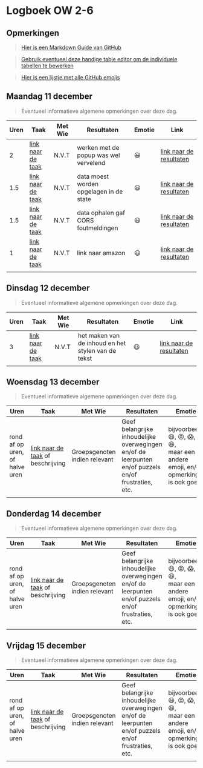 # Logboek OW 2-6

## Opmerkingen

> [Hier is een Markdown Guide van GitHub](https://guides.github.com/features/mastering-markdown/)

> [Gebruik eventueel deze handige table editor om de individuele tabellen te bewerken](https://www.tablesgenerator.com/markdown_tables)

> [Hier is een lijstje met alle GitHub emojis](https://github.com/ikatyang/emoji-cheat-sheet/blob/master/README.md)

## Maandag 11 december

> Eventueel informatieve algemene opmerkingen over deze dag.

| Uren | Taak  | Met Wie | Resultaten                             | Emotie | Link |
|------|---|---------|----------------------------------------|---|---|
| 2    | [link naar de taak](https://github.com/HANICA-DWA/project-sep23-klipspringer/issues/134)| N.V.T   | werken met de popup was wel vervelend  |:smiley: | [link naar de resultaten](https://github.com/HANICA-DWA/project-sep23-klipspringer/commit/b06130895b8c89cc768f78ed5ac8d06340724f85) |
| 1.5  | [link naar de taak](https://github.com/HANICA-DWA/project-sep23-klipspringer/issues/223)| N.V.T   | data moest worden opgelagen in de state |:smiley: | [link naar de resultaten](https://github.com/HANICA-DWA/project-sep23-klipspringer/commit/b31ec2bd004bd93063be9fdd7e51bc456c4b5635) |
| 1.5  | [link naar de taak](https://github.com/HANICA-DWA/project-sep23-klipspringer/issues/224)| N.V.T   | data ophalen gaf CORS foutmeldingen    |:smiley: | [link naar de resultaten](https://github.com/HANICA-DWA/project-sep23-klipspringer/commit/79de69397ee1185726c136d4107db95b4be7cf83) |
| 1    | [link naar de taak](https://github.com/HANICA-DWA/project-sep23-klipspringer/issues/243)| N.V.T   | link naar amazon                       |:smiley: | [link naar de resultaten](https://github.com/HANICA-DWA/project-sep23-klipspringer/commit/ba208e86a9a720ea0d60b8c642f3a58dc58b6dc6) |
|      | |         |                                        | | |


## Dinsdag 12 december

> Eventueel informatieve algemene opmerkingen over deze dag.

| Uren | Taak  | Met Wie | Resultaten                                         | Emotie | Link |
|------|---|---------|----------------------------------------------------|---|---|
| 3    | [link naar de taak](https://github.com/HANICA-DWA/project-sep23-klipspringer/issues/221) | N.V.T   | het maken van de inhoud en het stylen van de tekst |:smiley:| [link naar de resultaten](https://github.com/HANICA-DWA/project-sep23-klipspringer/pull/264/files) |
|      | |         |                                                    | | |

## Woensdag 13 december

> Eventueel informatieve algemene opmerkingen over deze dag.

| Uren | Taak  | Met Wie | Resultaten | Emotie | Link |
|---|---|---|---|---|---|
| rond af op uren, of halve uren | [link naar de taak](https://github.com/link-naar-de-taak) of beschrijving | Groepsgenoten indien relevant | Geef belangrijke inhoudelijke overwegingen en/of de leerpunten en/of puzzels en/of frustraties, etc.  |bijvoorbeeld <br />:smiley:, :rage:, :scream:, of :satisfied:, <br />maar een andere emoji, en/of opmerking is ook goed | [link naar de resultaten](https://github.com/link-naar-de-commit) |
| | | | | | |

## Donderdag 14 december

> Eventueel informatieve algemene opmerkingen over deze dag.

| Uren | Taak  | Met Wie | Resultaten | Emotie | Link |
|---|---|---|---|---|---|
| rond af op uren, of halve uren | [link naar de taak](https://github.com/link-naar-de-taak) of beschrijving | Groepsgenoten indien relevant | Geef belangrijke inhoudelijke overwegingen en/of de leerpunten en/of puzzels en/of frustraties, etc.  |bijvoorbeeld <br />:smiley:, :rage:, :scream:, of :satisfied:, <br />maar een andere emoji, en/of opmerking is ook goed | [link naar de resultaten](https://github.com/link-naar-de-commit) |
| | | | | | |

## Vrijdag 15 december

> Eventueel informatieve algemene opmerkingen over deze dag.

| Uren | Taak  | Met Wie | Resultaten | Emotie | Link |
|---|---|---|---|---|---|
| rond af op uren, of halve uren | [link naar de taak](https://github.com/link-naar-de-taak) of beschrijving | Groepsgenoten indien relevant | Geef belangrijke inhoudelijke overwegingen en/of de leerpunten en/of puzzels en/of frustraties, etc.  |bijvoorbeeld <br />:smiley:, :rage:, :scream:, of :satisfied:, <br />maar een andere emoji, en/of opmerking is ook goed | [link naar de resultaten](https://github.com/link-naar-de-commit) |
| | | | | | |
